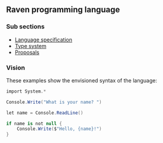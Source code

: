 ## Raven programming language

### Sub sections

* [Language specification](spec/language-specification.md)
* [Type system](spec/type-system.md)
* [Proposals](proposals)

### Vision

These examples show the envisioned syntax of the language:

```csharp
import System.*

Console.Write("What is your name? ")

let name = Console.ReadLine()

if name is not null {
    Console.Write($"Hello, {name}!")
}
```
